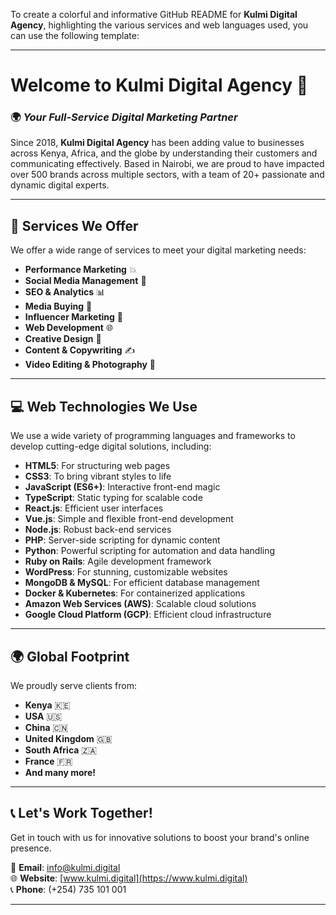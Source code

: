 To create a colorful and informative GitHub README for **Kulmi Digital Agency**, highlighting the various services and web languages used, you can use the following template:

---

# Welcome to Kulmi Digital Agency 🚀

### 🌍 *Your Full-Service Digital Marketing Partner*

Since 2018, **Kulmi Digital Agency** has been adding value to businesses across Kenya, Africa, and the globe by understanding their customers and communicating effectively. Based in Nairobi, we are proud to have impacted over 500 brands across multiple sectors, with a team of 20+ passionate and dynamic digital experts.

---

## 🌟 Services We Offer
We offer a wide range of services to meet your digital marketing needs:

- **Performance Marketing** 💥
- **Social Media Management** 📱
- **SEO & Analytics** 📊
- **Media Buying** 🎯
- **Influencer Marketing** 🌟
- **Web Development** 🌐
- **Creative Design** 🎨
- **Content & Copywriting** ✍️
- **Video Editing & Photography** 📸

---

## 💻 Web Technologies We Use

We use a wide variety of programming languages and frameworks to develop cutting-edge digital solutions, including:

- **HTML5**: For structuring web pages
- **CSS3**: To bring vibrant styles to life
- **JavaScript (ES6+)**: Interactive front-end magic
- **TypeScript**: Static typing for scalable code
- **React.js**: Efficient user interfaces
- **Vue.js**: Simple and flexible front-end development
- **Node.js**: Robust back-end services
- **PHP**: Server-side scripting for dynamic content
- **Python**: Powerful scripting for automation and data handling
- **Ruby on Rails**: Agile development framework
- **WordPress**: For stunning, customizable websites
- **MongoDB & MySQL**: For efficient database management
- **Docker & Kubernetes**: For containerized applications
- **Amazon Web Services (AWS)**: Scalable cloud solutions
- **Google Cloud Platform (GCP)**: Efficient cloud infrastructure

---

## 🌍 Global Footprint

We proudly serve clients from:
- **Kenya** 🇰🇪
- **USA** 🇺🇸
- **China** 🇨🇳
- **United Kingdom** 🇬🇧
- **South Africa** 🇿🇦
- **France** 🇫🇷
- **And many more!**

---

## 📞 Let's Work Together!
Get in touch with us for innovative solutions to boost your brand's online presence.

📧 **Email**: [info@kulmi.digital](mailto:info@kulmi.digital)  
🌐 **Website**: [www.kulmi.digital](https://www.kulmi.digital)  
📞 **Phone**: (+254) 735 101 001

---
